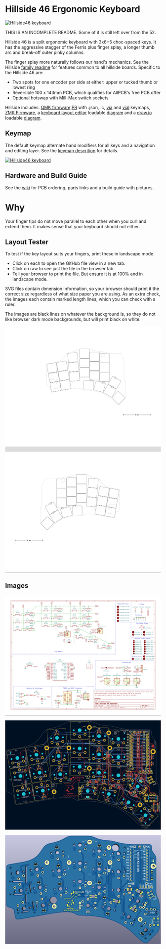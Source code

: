 # Hillside 46 Ergonomic Keyboard

![Hillside46 keyboard](https://github.com/mmccoyd/hillside/wiki/image/46/hill46_photo.png)

THIS IS AN INCOMPLETE README. Some of it is still left over from the 52.

Hillside 46 is a split ergonomic keyboard with 3x6+5 choc-spaced keys.
It has the aggressive stagger of the Ferris plus
  finger splay, 
  a longer thumb arc and break-off outer pinky columns.

The finger splay more naturally follows our hand's mechanics.
See the Hillside [family readme](../README.md) for features common to all hillside boards. Specific to the Hillside 46 are: 

* Two spots for one encoder per side at either: upper or tucked thumb or lowest ring
* Reversible 100 x 143mm PCB, which qualifies for AllPCB's free PCB offer
* Optional hotswap with Mill-Max switch sockets

Hillside includes:
 [QMK firmware](https://github.com/qmk/qmk_firmware/tree/master/keyboards/handwired/hillside) [PR](https://github.com/qmk/qmk_firmware/pull/17374) 
 with .json, .c, [via](https://github.com/mmccoyd/hillside/wiki/hill_46/via_config.json) and [vial](https://github.com/mmccoyd/vial-qmk/tree/hillside_46/keyboards/handwired/hillside/46/keymaps) keymaps,
 [ZMK Firmware](https://github.com/mmccoyd/zmk-config),
 a [keyboard layout editor](http://www.keyboard-layout-editor.com/) loadable [diagram](https://github.com/mmccoyd/hillside/wiki/hill_46/keyboard-layout-editor.json) 
 and a [draw.io](https://app.diagrams.net) loadable [diagram](https://github.com/mmccoyd/hillside/wiki/hill_46/drawio_keymap.png).


## Keymap

The default keymap alternate hand modifiers for all keys and a navigation and editing layer. See the [keymap descrition](https://github.com/mmccoyd/hillside/wiki/Hillside%2046%20Keymap) for details.

[![Hillside46 keyboard](https://github.com/mmccoyd/hillside/wiki/image/46/keymap/hill46_summary.png)](https://github.com/mmccoyd/hillside/wiki/Hillside%2046%20Keymap)

## Hardware and Build Guide

See the [wiki](https://github.com/mmccoyd/hillside/wiki)
  for PCB ordering, parts links and a build guide with pictures.

# Why

Your finger tips do not move parallel to each other when you curl and extend them. It makes sense that your keyboard should not either.


## Layout Tester
To test if the key layout suits your fingers,
 print these in landscape mode. 
 
  - Click on each to open the GitHub file view in a new tab. 
  - Click on raw to see just the file in the browser tab.
  - Tell your browser to print the file. But ensure it is at 100% and in landscape mode.
  
SVG files contain dimension information, so your browser should print it the correct size regardless of what size paper you are using.
As an extra check, the images each contain marked length lines, which you can check with a ruler.

The images are black lines on whatever the background is, so they do not like browser dark mode backgrounds, but will print black on white.

<div style="background-color:#DCDCDC;">

![switches](doc/image/hill46_switches_left.svg "Switch Layout Left")

![switches](doc/image/hill46_switches_right.svg "Switch Layout Right")
</div>

## Images

<div style="background-color:#DCDCDC;">

![Schematic](doc/image/hill46_schematic.svg "Schematic")
</div>

![pcb](doc/image/hill46_pcb.png "PCB")

![render](doc/image/hill46_pcb_render.png "Front Render")

